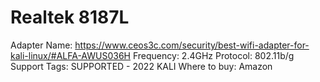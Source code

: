 # Realtek 8187L

Adapter Name: https://www.ceos3c.com/security/best-wifi-adapter-for-kali-linux/#ALFA-AWUS036H
Frequency: 2.4GHz
Protocol: 802.11b/g
Support Tags: SUPPORTED - 2022 KALI
Where to buy: Amazon